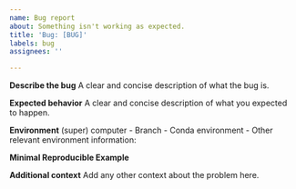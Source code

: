 ```yaml
---
name: Bug report
about: Something isn't working as expected.
title: 'Bug: [BUG]'
labels: bug
assignees: ''

---
```


**Describe the bug**
A clear and concise description of what the bug is.

**Expected behavior**
A clear and concise description of what you expected to happen.

**Environment**
(super) computer - 
Branch - 
Conda environment - 
Other relevant environment information:

**Minimal Reproducible Example**

**Additional context**
Add any other context about the problem here.
